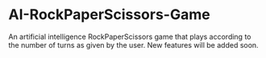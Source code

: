 # AI-RockPaperScissors-Game
An artificial intelligence RockPaperScissors game that plays according to the number of turns as given by the user. New features will be added soon.
